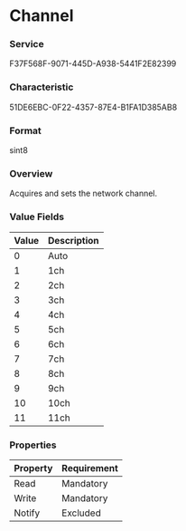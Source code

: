# Channel

### Service

F37F568F-9071-445D-A938-5441F2E82399

### Characteristic

51DE6EBC-0F22-4357-87E4-B1FA1D385AB8

### Format

sint8

### Overview

Acquires and sets the network channel.

### Value Fields

| Value | Description |
|:--|:--|
| 0 | Auto |
| 1 | 1ch |
| 2 | 2ch |
| 3 | 3ch |
| 4 | 4ch |
| 5 | 5ch |
| 6 | 6ch |
| 7 | 7ch |
| 8 | 8ch |
| 9 | 9ch |
| 10 | 10ch |
| 11 | 11ch |

### Properties

| Property | Requirement |
|:--|:--|
| Read | Mandatory |
| Write | Mandatory |
| Notify | Excluded |

